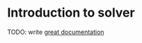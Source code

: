 # Introduction to solver

TODO: write [great documentation](http://jacobian.org/writing/what-to-write/)

